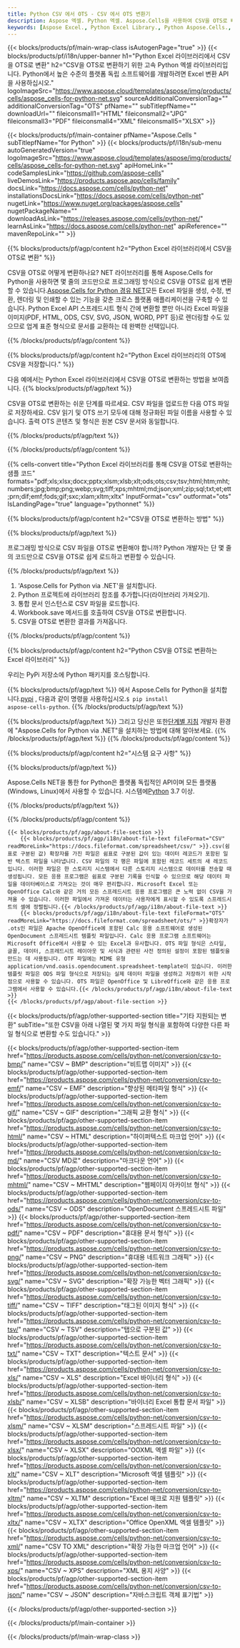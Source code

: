 ```yaml
---
title: Python CSV 에서 OTS - CSV 에서 OTS 변환기
description: Aspose 엑셀. Python 엑셀. Aspose.Cells을 사용하여 CSV을 OTS로 빠르고 쉽게 변환하세요. Python CSV을 OTS로 변환하세요. Python CSV을 OTS에 저장하세요. Python Excel 라이브러리를 사용하여 CSV을 OTS로 저장합니다.
keywords: [Aspose Excel., Python Excel Library., Python Aspose.Cells., Convert CSV to OTS in Python Excel Library., Save CSV to OTS using Python Excel Library., Python CSV to OTS saveformat., CSV to OTS Converter., Python Save CSV as OTS]
---
```

{{< blocks/products/pf/main-wrap-class isAutogenPage="true" >}}
{{< blocks/products/pf/i18n/upper-banner h1="Python Excel 라이브러리에서 CSV을 OTS로 변환" h2="CSV을 OTS로 변환하기 위한 고속 Python 엑셀 라이브러리입니다. Python에서 높은 수준의 플랫폼 독립 소프트웨어를 개발하려면 Excel 변환 API을 사용하십시오." logoImageSrc="https://www.aspose.cloud/templates/aspose/img/products/cells/aspose_cells-for-python-net.svg" sourceAdditionalConversionTag="" additionalConversionTag="OTS" pfName="" subTitlepfName="" downloadUrl="" fileiconsmall1="HTML" fileiconsmall2="JPG" fileiconsmall3="PDF" fileiconsmall4="XML" fileiconsmall5="XLSX" >}}

{{< blocks/products/pf/main-container pfName="Aspose.Cells " subTitlepfName="for Python" >}}
{{< blocks/products/pf/i18n/sub-menu autoGeneratedVersion="true" logoImageSrc="https://www.aspose.cloud/templates/aspose/img/products/cells/aspose_cells-for-python-net.svg" apiHomeLink="" codeSamplesLink="https://github.com/aspose-cells" liveDemosLink="https://products.aspose.app/cells/family" docsLink="https://docs.aspose.com/cells/python-net" installationsDocsLink="https://docs.aspose.com/cells/python-net" nugetLink="https://www.nuget.org/packages/aspose.cells" nugetPackageName="" downloadAsLink="https://releases.aspose.com/cells/python-net/" learnAsLink="https://docs.aspose.com/cells/python-net" apiReference="" mavenRepoLink="" >}}


{{% blocks/products/pf/agp/content h2="Python Excel 라이브러리에서 CSV을 OTS로 변환" %}}

 CSV을 OTS로 어떻게 변환하나요? NET 라이브러리를 통해 Aspose.Cells for Python을 사용하면 몇 줄의 코드만으로 프로그래밍 방식으로 CSV을 OTS로 쉽게 변환할 수 있습니다.[Aspose.Cells for Python 경유 NET](https://pypi.org/project/aspose-cells-python/)모든 Excel 파일을 생성, 수정, 변환, 렌더링 및 인쇄할 수 있는 기능을 갖춘 크로스 플랫폼 애플리케이션을 구축할 수 있습니다. Python Excel API 스프레드시트 형식 간에 변환할 뿐만 아니라 Excel 파일을 이미지(PDF, HTML, ODS, CSV, SVG, JSON, WORD, PPT 등)로 렌더링할 수도 있으므로 업계 표준 형식으로 문서를 교환하는 데 완벽한 선택입니다.

{{% /blocks/products/pf/agp/content %}}


{{% blocks/products/pf/agp/content h2="Python Excel 라이브러리의 OTS에 CSV을 저장합니다." %}}

다음 예에서는 Python Excel 라이브러리에서 CSV을 OTS로 변환하는 방법을 보여줍니다.
{{% blocks/products/pf/agp/text %}}

CSV을 OTS로 변환하는 쉬운 단계를 따르세요. CSV 파일을 업로드한 다음 OTS 파일로 저장하세요. CSV 읽기 및 OTS 쓰기 모두에 대해 정규화된 파일 이름을 사용할 수 있습니다. 출력 OTS 콘텐츠 및 형식은 원본 CSV 문서와 동일합니다.

{{% /blocks/products/pf/agp/text %}}

{{% /blocks/products/pf/agp/content %}}

{{% cells-convert title="Python Excel 라이브러리를 통해 CSV을 OTS로 변환하는 샘플 코드" formats="pdf;xls;xlsx;docx;pptx;xlsm;xlsb;xlt;ods;ots;csv;tsv;html;htm;mht;numbers;jpg;bmp;png;webp;svg;tiff;xps;mhtml;md;json;xml;zip;sql;txt;et;ett;prn;dif;emf;fods;gif;sxc;xlam;xltm;xltx" InputFormat="csv" outformat="ots" IsLandingPage="true" language="pythonnet" %}}

{{% blocks/products/pf/agp/content h2="CSV을 OTS로 변환하는 방법" %}}

{{% blocks/products/pf/agp/text %}}

프로그래밍 방식으로 CSV 파일을 OTS로 변환해야 합니까? Python 개발자는 단 몇 줄의 코드만으로 CSV을 OTS로 쉽게 로드하고 변환할 수 있습니다.

{{% /blocks/products/pf/agp/text %}}

1.  'Aspose.Cells for Python via .NET'을 설치합니다.
1.  Python 프로젝트에 라이브러리 참조를 추가합니다(라이브러리 가져오기).
1.  통합 문서 인스턴스로 CSV 파일을 로드합니다.
1.  Workbook.save 메서드를 호출하여 CSV을 OTS로 변환합니다.
1.  CSV을 OTS로 변환한 결과를 가져옵니다.

{{% /blocks/products/pf/agp/content %}}


{{% blocks/products/pf/agp/content h2="Python CSV을 OTS로 변환하는 Excel 라이브러리" %}}

우리는 PyPi 저장소에 Python 패키지를 호스팅합니다.

{{% blocks/products/pf/agp/text %}}
 에서 Aspose.Cells for Python을 설치합니다.<a href="https://pypi.org/project/aspose-cells-python/">pypi</a> , 다음과 같이 명령을 사용하십시오.<code>$ pip install aspose-cells-python</code>.
{{% /blocks/products/pf/agp/text %}}

{{% blocks/products/pf/agp/text %}}
 그리고 당신은 또한[단계별 지침](https://docs.aspose.com/cells/python-net/getting-started/) 개발자 환경에 "Aspose.Cells for Python via .NET"을 설치하는 방법에 대해 알아보세요.
{{% /blocks/products/pf/agp/text %}}
{{% /blocks/products/pf/agp/content %}}

{{% blocks/products/pf/agp/content h2="시스템 요구 사항" %}}

{{% blocks/products/pf/agp/text %}}

Aspose.Cells NET을 통한 for Python은 플랫폼 독립적인 API이며 모든 플랫폼(Windows, Linux)에서 사용할 수 있습니다. 시스템에[Python](https://www.python.org/downloads/) 3.7 이상.
 
{{% /blocks/products/pf/agp/text %}}

{{% /blocks/products/pf/agp/content %}}

<!-- aboutfile Starts -->
    {{< blocks/products/pf/agp/about-file-section >}}
        {{< blocks/products/pf/agp/i18n/about-file-text fileFormat="CSV" readMoreLink="https://docs.fileformat.com/spreadsheet/csv/" >}}.csv(쉼표로 구분된 값) 확장자를 가진 파일은 쉼표로 구분된 값이 있는 데이터 레코드가 포함된 일반 텍스트 파일을 나타냅니다. CSV 파일의 각 행은 파일에 포함된 레코드 세트의 새 레코드입니다. 이러한 파일은 한 스토리지 시스템에서 다른 스토리지 시스템으로 데이터를 전송할 때 생성됩니다. 모든 응용 프로그램은 쉼표로 구분된 기록을 인식할 수 있으므로 해당 데이터 파일을 데이터베이스로 가져오는 것이 매우 편리합니다. Microsoft Excel 또는 OpenOffice Calc와 같은 거의 모든 스프레드시트 응용 프로그램은 큰 노력 없이 CSV을 가져올 수 있습니다. 이러한 파일에서 가져온 데이터는 사용자에게 표시할 수 있도록 스프레드시트의 셀에 정렬됩니다.{{< /blocks/products/pf/agp/i18n/about-file-text >}}
        {{< blocks/products/pf/agp/i18n/about-file-text fileFormat="OTS" readMoreLink="https://docs.fileformat.com/spreadsheet/ots/" >}}확장자가 .ots인 파일은 Apache OpenOffice에 포함된 Calc 응용 소프트웨어로 생성된 OpenDocument 스프레드시트 템플릿 파일입니다. Calc 응용 프로그램 소프트웨어는 Microsoft Office에서 사용할 수 있는 Excel과 유사합니다. OTS 파일 형식은 스타일, 글꼴, 데이터, 스프레드시트 레이아웃 및 서식과 관련된 사전 정의된 설정이 포함된 템플릿을 만드는 데 사용됩니다. OTF 파일에는 MIME 유형 application/vnd.oasis.opendocument.spreadsheet-template이 있습니다. 이러한 템플릿 파일은 ODS 파일 형식으로 저장되는 실제 데이터 파일을 생성하고 저장하기 위한 시작점으로 사용할 수 있습니다. OTS 파일은 OpenOffice 및 LibreOffice와 같은 응용 프로그램에서 사용할 수 있습니다.{{< /blocks/products/pf/agp/i18n/about-file-text >}}
    {{< /blocks/products/pf/agp/about-file-section >}}
<!-- aboutfile Ends -->

{{< blocks/products/pf/agp/other-supported-section title="기타 지원되는 변환" subTitle="또한 CSV을 아래 나열된 몇 가지 파일 형식을 포함하여 다양한 다른 파일 형식으로 변환할 수도 있습니다." >}}

{{< blocks/products/pf/agp/other-supported-section-item href="https://products.aspose.com/cells/python-net/conversion/csv-to-bmp/" name="CSV ~ BMP" description="비트맵 이미지" >}}
{{< blocks/products/pf/agp/other-supported-section-item href="https://products.aspose.com/cells/python-net/conversion/csv-to-emf/" name="CSV ~ EMF" description="향상된 메타파일 형식" >}}
{{< blocks/products/pf/agp/other-supported-section-item href="https://products.aspose.com/cells/python-net/conversion/csv-to-gif/" name="CSV ~ GIF" description="그래픽 교환 형식" >}}
{{< blocks/products/pf/agp/other-supported-section-item href="https://products.aspose.com/cells/python-net/conversion/csv-to-html/" name="CSV ~ HTML" description="하이퍼텍스트 마크업 언어" >}}
{{< blocks/products/pf/agp/other-supported-section-item href="https://products.aspose.com/cells/python-net/conversion/csv-to-md/" name="CSV MD로" description="마크다운 언어" >}}
{{< blocks/products/pf/agp/other-supported-section-item href="https://products.aspose.com/cells/python-net/conversion/csv-to-mhtml/" name="CSV ~ MHTML" description="웹페이지 아카이브 형식" >}}
{{< blocks/products/pf/agp/other-supported-section-item href="https://products.aspose.com/cells/python-net/conversion/csv-to-ods/" name="CSV ~ ODS" description="OpenDocument 스프레드시트 파일" >}}
{{< blocks/products/pf/agp/other-supported-section-item href="https://products.aspose.com/cells/python-net/conversion/csv-to-pdf/" name="CSV ~ PDF" description="휴대용 문서 형식" >}}
{{< blocks/products/pf/agp/other-supported-section-item href="https://products.aspose.com/cells/python-net/conversion/csv-to-png/" name="CSV ~ PNG" description="휴대용 네트워크 그래픽" >}}
{{< blocks/products/pf/agp/other-supported-section-item href="https://products.aspose.com/cells/python-net/conversion/csv-to-svg/" name="CSV ~ SVG" description="확장 가능한 벡터 그래픽" >}}
{{< blocks/products/pf/agp/other-supported-section-item href="https://products.aspose.com/cells/python-net/conversion/csv-to-tiff/" name="CSV ~ TIFF" description="태그된 이미지 형식" >}}
{{< blocks/products/pf/agp/other-supported-section-item href="https://products.aspose.com/cells/python-net/conversion/csv-to-tsv/" name="CSV ~ TSV" description="탭으로 구분된 값" >}}
{{< blocks/products/pf/agp/other-supported-section-item href="https://products.aspose.com/cells/python-net/conversion/csv-to-txt/" name="CSV ~ TXT" description="텍스트 문서" >}}
{{< blocks/products/pf/agp/other-supported-section-item href="https://products.aspose.com/cells/python-net/conversion/csv-to-xls/" name="CSV ~ XLS" description="Excel 바이너리 형식" >}}
{{< blocks/products/pf/agp/other-supported-section-item href="https://products.aspose.com/cells/python-net/conversion/csv-to-xlsb/" name="CSV ~ XLSB" description="바이너리 Excel 통합 문서 파일" >}}
{{< blocks/products/pf/agp/other-supported-section-item href="https://products.aspose.com/cells/python-net/conversion/csv-to-xlsm/" name="CSV ~ XLSM" description="스프레드시트 파일" >}}
{{< blocks/products/pf/agp/other-supported-section-item href="https://products.aspose.com/cells/python-net/conversion/csv-to-xlsx/" name="CSV ~ XLSX" description="OOXML 엑셀 파일" >}}
{{< blocks/products/pf/agp/other-supported-section-item href="https://products.aspose.com/cells/python-net/conversion/csv-to-xlt/" name="CSV ~ XLT" description="Microsoft 엑셀 템플릿" >}}
{{< blocks/products/pf/agp/other-supported-section-item href="https://products.aspose.com/cells/python-net/conversion/csv-to-xltm/" name="CSV ~ XLTM" description="Excel 매크로 지원 템플릿" >}}
{{< blocks/products/pf/agp/other-supported-section-item href="https://products.aspose.com/cells/python-net/conversion/csv-to-xltx/" name="CSV ~ XLTX" description="Office OpenXML 엑셀 템플릿" >}}
{{< blocks/products/pf/agp/other-supported-section-item href="https://products.aspose.com/cells/python-net/conversion/csv-to-xml/" name="CSV TO XML" description="확장 가능한 마크업 언어" >}}
{{< blocks/products/pf/agp/other-supported-section-item href="https://products.aspose.com/cells/python-net/conversion/csv-to-xps/" name="CSV ~ XPS" description="XML 용지 사양" >}}
{{< blocks/products/pf/agp/other-supported-section-item href="https://products.aspose.com/cells/python-net/conversion/csv-to-json/" name="CSV ~ JSON" description="자바스크립트 객체 표기법" >}}

{{< /blocks/products/pf/agp/other-supported-section >}}

{{< /blocks/products/pf/main-container >}}
    
{{< /blocks/products/pf/main-wrap-class >}}
